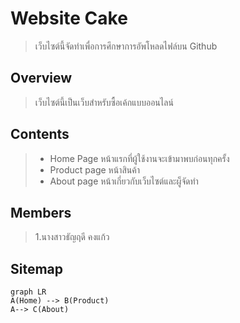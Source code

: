 # Website Cake

> เว็บไซต์นี้จัดทำเพื่อการศึกษาการอัพโหลดไฟล์บน Github
## Overview
> เว็บไซต์นี้เป็นเว็บสำหรับซื้อเค้กแบบออนไลน์
## Contents
> - Home Page
> หน้าแรกที่ผู้ใช้งานจะเข้ามาพบก่อนทุกครั้ง
> - Product page
> หน้าสินค้า
> - About page
> หน้าเกี่ยวกับเว็บไซต์และผู็จัดทำ
 ## Members
> 1.นางสาวธัญฤดี  คงแก้ว
## Sitemap
```mermaid
graph LR
A(Home) --> B(Product) 
A--> C(About)
```
